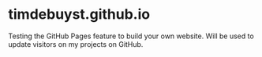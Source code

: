 # timdebuyst.github.io
Testing the GitHub Pages feature to build your own website.
Will be used to update visitors on my projects on GitHub.
